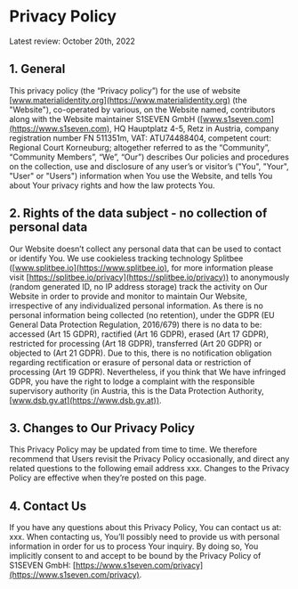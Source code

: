 # Privacy Policy
Latest review: October 20th, 2022

## 1. General
This privacy policy (the “Privacy policy”) for the use of website [www.materialidentity.org](https://www.materialidentity.org) (the "Website"), co-operated by various, on the Website named, contributors along with the Website maintainer S1SEVEN GmbH ([www.s1seven.com](https://www.s1seven.com), HQ Hauptplatz 4-5, Retz in Austria, company registration number FN 511351m, VAT:  ATU74488404, competent court: Regional Court Korneuburg; altogether referred to as the “Community”, “Community Members”, “We”, “Our”) describes Our policies and procedures on the collection, use and disclosure of any user’s or visitor’s ("You", "Your", "User" or "Users") information when You use the Website, and tells You about Your privacy rights and how the law protects You.

## 2. Rights of the data subject - no collection of personal data
Our Website doesn’t collect any personal data that can be used to contact or identify You. We use cookieless tracking technology Splitbee ([www.splitbee.io](https://www.splitbee.io), for more information please visit [https://splitbee.io/privacy](https://splitbee.io/privacy)) to anonymously (random generated ID, no IP address storage) track the activity on Our Website in order to provide and monitor to maintain Our Website, irrespective of any individualized personal information. As there is no personal information being collected (no retention), under the GDPR (EU General Data Protection Regulation, 2016/679) there is no data to be: accessed (Art 15 GDPR), ractified (Art 16 GDPR), erased (Art 17 GDPR), restricted for processing (Art 18 GDPR),  transferred (Art 20 GDPR) or objected to (Art 21 GDPR). Due to this, there is no notification obligation regarding rectification or erasure of personal data or restriction of processing (Art 19 GDPR).
Nevertheless, if you think that We have infringed GDPR, you have the right to lodge a complaint with the responsible supervisory authority (in Austria, this is the Data Protection Authority, [www.dsb.gv.at](https://www.dsb.gv.at)).

## 3. Changes to Our Privacy Policy
This Privacy Policy may be updated from time to time. We therefore recommend that Users revisit the Privacy Policy occasionally, and direct any related questions to the following email address xxx. Changes to the Privacy Policy are effective when they’re posted on this page.

## 4. Contact Us
If you have any questions about this Privacy Policy, You can contact us at: xxx. When contacting us, You’ll possibly need to provide us with personal information in order for us to process Your inquiry. By doing so, You implicitly consent to and accept to be bound by the Privacy Policy of S1SEVEN GmbH: [https://www.s1seven.com/privacy](https://www.s1seven.com/privacy). 

